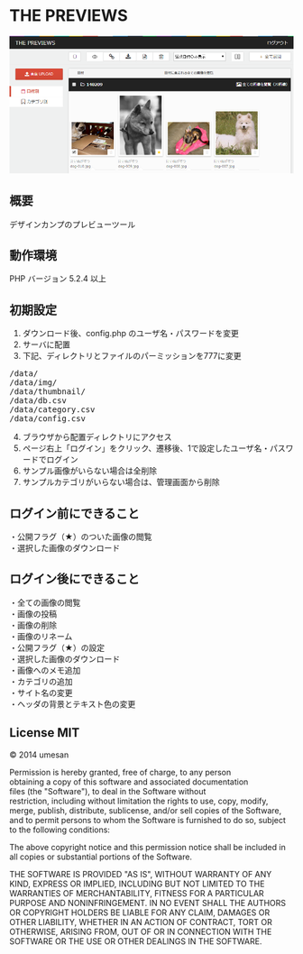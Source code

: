 # THE PREVIEWS

![](lib/img/THE_PREVIEWS.png)

## 概要
デザインカンプのプレビューツール


## 動作環境
PHP バージョン 5.2.4 以上


## 初期設定
1. ダウンロード後、config.php のユーザ名・パスワードを変更
2. サーバに配置
3. 下記、ディレクトリとファイルのパーミッションを777に変更
<pre>
/data/  
/data/img/  
/data/thumbnail/  
/data/db.csv  
/data/category.csv  
/data/config.csv  
</pre>
4. ブラウザから配置ディレクトリにアクセス
5. ページ右上「ログイン」をクリック、遷移後、1で設定したユーザ名・パスワードでログイン
6. サンプル画像がいらない場合は全削除
7. サンプルカテゴリがいらない場合は、管理画面から削除


## ログイン前にできること
・公開フラグ（★）のついた画像の閲覧  
・選択した画像のダウンロード


## ログイン後にできること
・全ての画像の閲覧  
・画像の投稿  
・画像の削除  
・画像のリネーム  
・公開フラグ（★）の設定  
・選択した画像のダウンロード  
・画像へのメモ追加  
・カテゴリの追加  
・サイト名の変更  
・ヘッダの背景とテキスト色の変更


## License MIT

© 2014 umesan

Permission is hereby granted, free of charge, to any person  
obtaining a copy of this software and associated documentation  
files (the "Software"), to deal in the Software without  
restriction, including without limitation the rights to use,
copy, modify, merge, publish, distribute, sublicense, and/or sell
copies of the Software, and to permit persons to whom the
Software is furnished to do so, subject to the following
conditions:

The above copyright notice and this permission notice shall be
included in all copies or substantial portions of the Software.

THE SOFTWARE IS PROVIDED "AS IS", WITHOUT WARRANTY OF ANY KIND,
EXPRESS OR IMPLIED, INCLUDING BUT NOT LIMITED TO THE WARRANTIES
OF MERCHANTABILITY, FITNESS FOR A PARTICULAR PURPOSE AND
NONINFRINGEMENT. IN NO EVENT SHALL THE AUTHORS OR COPYRIGHT
HOLDERS BE LIABLE FOR ANY CLAIM, DAMAGES OR OTHER LIABILITY,
WHETHER IN AN ACTION OF CONTRACT, TORT OR OTHERWISE, ARISING
FROM, OUT OF OR IN CONNECTION WITH THE SOFTWARE OR THE USE OR
OTHER DEALINGS IN THE SOFTWARE.
